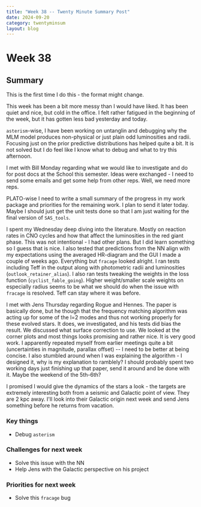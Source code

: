 ```yaml
---
title: "Week 38 -- Twenty Minute Summary Post"
date: 2024-09-20
category: twentyminsum
layout: blog
---
```

# Week 38

## Summary
This is the first time I do this - the format might change.

This week has been a bit more messy than I would have liked.
It has been quiet and nice, but cold in the office.
I felt rather fatigued in the beginning of the week, but it has gotten less bad yesterday and today.

`asterism`-wise, I have been working on untanglin and debugging why the MLM model produces non-physical or just plain odd luminosities and radii.
Focusing just on the prior predictive distributions has helped quite a bit.
It is not solved but I do feel like I know what to debug and what to try this afternoon.

I met with Bill Monday regarding what we would like to investigate and do for post docs at the School this semester.
Ideas were exchanged - I need to send some emails and get some help from other reps. Well, we need more reps.

PLATO-wise I need to write a small summary of the progress in my work package and priorities for the remaining work.
I plan to send it later today. Maybe I should just get the unit tests done so that I am just waiting for the final version of `SAS_tools`.

I spent my Wednesday deep diving into the literature. Mostly on reaction rates in CNO cycles and how that affect the luminosities in the red giant phase.
This was not intentional - I had other plans. But I did learn something so I guess that is nice.
I also tested that predictions from the NN align with my expectations using the averaged HR-diagram and the GUI I made a couple of weeks ago.
Everything but `fracage` looked alright. I ran tests including Teff in the output along with photometric radii and luminosities (`outlook_retainer_alias`).
I also ran tests tweaking the weights in the loss function (`cyclist_fable_going`). 
Higher weight/smaller scale weights on especially radius seems to be what we should do when the issue with `fracage` is resolved. Teff can stay where it was before.

I met with Jens Thursday regarding Rogue and Hennes.
The paper is basically done, but he though that the frequency matching algorithm was acting up for some of the l=2 modes and thus not working properly for these evolved stars. It does, we investigated, and his tests did bias the result. 
We discussed what surface correction to use. We looked at the corner plots and most things looks promising and rather nice. It is very good work.
I apparently repeated myself from earlier meetings quite a bit (uncertainties in magnitude, parallax offset) -- I need to be better at being concise.
I also stumbled around when I was explaining the algorithm - I designed it, why is my explanation to ramblely? I should probably spent two working days just finishing up that paper, send it around and be done with it. Maybe the weekend of the 5th-6th?

I promised I would give the dynamics of the stars a look - the targets are extremely interesting both from a seismic and Galactic point of view. They are 2 kpc away. I'll look into their Galactic origin next week and send Jens something before he returns from vacation.


### Key things
- Debug `asterism`

### Challenges for next week
- Solve this issue with the NN
- Help Jens with the Galactic perspective on his project

### Priorities for next week
- Solve this `fracage` bug 

